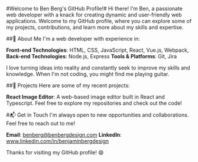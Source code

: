 #Welcome to Ben Berg's GitHub Profile!#
Hi there! I'm Ben, a passionate web developer with a knack for creating dynamic and user-friendly web applications. Welcome to my GitHub profile, where you can explore some of my projects, contributions, and learn more about my skills and expertise.

##🚀 About Me
I'm a web developer with experience in:

**Front-end Technologies**: HTML, CSS, JavaScript, React, Vue.js, Webpack,
**Back-end Technologies**: Node.js, Express
**Tools & Platforms**: Git, Jira

I love turning ideas into reality and constantly seek to improve my skills and knowledge. When I'm not coding, you might find me playing guitar.

##🔧 Projects
Here are some of my recent projects:

**React Image Editor**: A web-based image editor built in React and Typescript.
Feel free to explore my repositories and check out the code!

#📬 Get in Touch
I'm always open to new opportunities and collaborations. Feel free to reach out to me!

**Email**: benberg@benbergdesign.com
**LinkedIn**: www.linkedin.com/in/benjaminbergdesign

Thanks for visiting my GitHub profile! 😄

